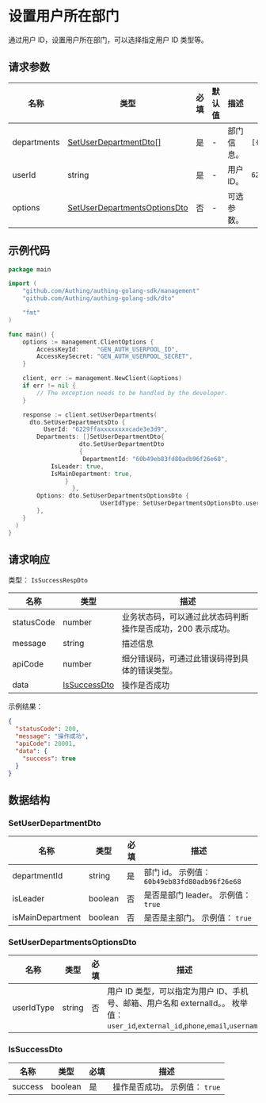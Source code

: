 # 设置用户所在部门

<!--
  警告⚠️：
  不要直接修改该文档，
  https://github.com/Authing/authing-docs-factory
  使用该项目进行生成
-->

<LastUpdated />

通过用户 ID，设置用户所在部门，可以选择指定用户 ID 类型等。

## 请求参数

| 名称        | 类型                                                                     | 必填 | 默认值 | 描述       | 示例值                                                                                  |
| ----------- | ------------------------------------------------------------------------ | ---- | ------ | ---------- | --------------------------------------------------------------------------------------- |
| departments | <a href="#SetUserDepartmentDto">SetUserDepartmentDto[]</a>               | 是   | -      | 部门信息。 | `[{"departmentId":"60b49eb83fd80adb96f26e68","isLeader":true,"isMainDepartment":true}]` |
| userId      | string                                                                   | 是   | -      | 用户 ID。  | `6229ffaxxxxxxxxcade3e3d9`                                                              |
| options     | <a href="#SetUserDepartmentsOptionsDto">SetUserDepartmentsOptionsDto</a> | 否   | -      | 可选参数。 |                                                                                         |

## 示例代码

```go
package main

import (
    "github.com/Authing/authing-golang-sdk/management"
    "github.com/Authing/authing-golang-sdk/dto"

    "fmt"
)

func main() {
    options := management.ClientOptions {
        AccessKeyId:     "GEN_AUTH_USERPOOL_ID",
        AccessKeySecret: "GEN_AUTH_USERPOOL_SECRET",
    }

    client, err := management.NewClient(&options)
    if err != nil {
        // The exception needs to be handled by the developer.
    }

    response := client.setUserDepartments(
      dto.SetUserDepartmentsDto {
          UserId: "6229ffaxxxxxxxxcade3e3d9",
        Departments: []SetUserDepartmentDto{
                    dto.SetUserDepartmentDto
                    {
                     DepartmentId: "60b49eb83fd80adb96f26e68",
            IsLeader: true,
            IsMainDepartment: true,
                }
                  },
        Options: dto.SetUserDepartmentsOptionsDto {
                          UserIdType: SetUserDepartmentsOptionsDto.userIdType.USER_ID,
        },
    }
  )
}
```

## 请求响应

类型： `IsSuccessRespDto`

| 名称       | 类型                                     | 描述                                                         |
| ---------- | ---------------------------------------- | ------------------------------------------------------------ |
| statusCode | number                                   | 业务状态码，可以通过此状态码判断操作是否成功，200 表示成功。 |
| message    | string                                   | 描述信息                                                     |
| apiCode    | number                                   | 细分错误码，可通过此错误码得到具体的错误类型。               |
| data       | <a href="#IsSuccessDto">IsSuccessDto</a> | 操作是否成功                                                 |

示例结果：

```json
{
  "statusCode": 200,
  "message": "操作成功",
  "apiCode": 20001,
  "data": {
    "success": true
  }
}
```

## 数据结构

### <a id="SetUserDepartmentDto"></a> SetUserDepartmentDto

| 名称             | 类型    | 必填 | 描述                                          |
| ---------------- | ------- | ---- | --------------------------------------------- |
| departmentId     | string  | 是   | 部门 id。 示例值： `60b49eb83fd80adb96f26e68` |
| isLeader         | boolean | 否   | 是否是部门 leader。 示例值： `true`           |
| isMainDepartment | boolean | 否   | 是否是主部门。 示例值： `true`                |

### <a id="SetUserDepartmentsOptionsDto"></a> SetUserDepartmentsOptionsDto

| 名称       | 类型   | 必填 | 描述                                                                                                                              |
| ---------- | ------ | ---- | --------------------------------------------------------------------------------------------------------------------------------- |
| userIdType | string | 否   | 用户 ID 类型，可以指定为用户 ID、手机号、邮箱、用户名和 externalId。。 枚举值：`user_id`,`external_id`,`phone`,`email`,`username` |

### <a id="IsSuccessDto"></a> IsSuccessDto

| 名称    | 类型    | 必填 | 描述                           |
| ------- | ------- | ---- | ------------------------------ |
| success | boolean | 是   | 操作是否成功。 示例值： `true` |
